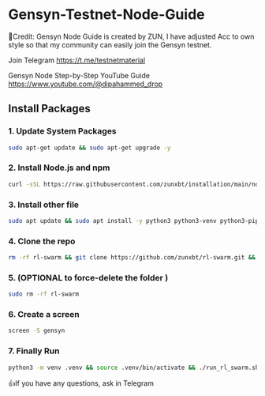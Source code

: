 # Gensyn-Testnet-Node-Guide
🚀Credit: Gensyn Node Guide is created by ZUN, I have adjusted Acc to own style so that my community can easily join the Gensyn testnet.

Join Telegram https://t.me/testnetmaterial

Gensyn Node Step-by-Step YouTube Guide https://www.youtube.com/@dipahammed_drop

## Install Packages

### 1. Update System Packages
```bash
sudo apt-get update && sudo apt-get upgrade -y
```

### 2. Install Node.js and npm
```bash
curl -sSL https://raw.githubusercontent.com/zunxbt/installation/main/node.sh | bash
```
### 3. Install other file
```bash
sudo apt update && sudo apt install -y python3 python3-venv python3-pip curl screen git yarn && curl -sS https://dl.yarnpkg.com/debian/pubkey.gpg | sudo apt-key add - && echo "deb https://dl.yarnpkg.com/debian/ stable main" | sudo tee /etc/apt/sources.list.d/yarn.list && sudo apt update && sudo apt install -y yarn
```
### 4. Clone the repo
```bash
rm -rf rl-swarm && git clone https://github.com/zunxbt/rl-swarm.git && cd rl-swarm
```
### 5. (OPTIONAL to force-delete the folder ) 
```bash
sudo rm -rf rl-swarm
```
### 6. Create a screen
```bash
screen -S gensyn
```
### 7. Finally Run 
```bash
python3 -m venv .venv && source .venv/bin/activate && ./run_rl_swarm.sh
```
👍If you have any questions, ask in Telegram 
